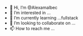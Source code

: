 - 👋 Hi, I’m @Alexamalbec
- 👀 I’m interested in ...
- 🌱 I’m currently learning ...fullstack
- 💞️ I’m looking to collaborate on ...
- 📫 How to reach me ...

<!---
Alexamalbec/Alexamalbec is a ✨ special ✨ repository because its `README.md` (this file) appears on your GitHub profile.
You can click the Preview link to take a look at your changes.
--->

